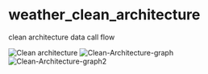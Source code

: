 # weather_clean_architecture

clean architecture data call flow

![Clean architecture](https://user-images.githubusercontent.com/82487125/194993354-8c932a17-7afe-48e6-bc82-65fa41c70bcc.png)
![Clean-Architecture-graph](https://user-images.githubusercontent.com/82487125/194993364-b739c192-c16b-4e2b-bbc8-47439a68e887.png)
![Clean-Architecture-graph2](https://user-images.githubusercontent.com/82487125/194993373-75f1e9b7-5346-4418-9976-f469545e6822.png)
